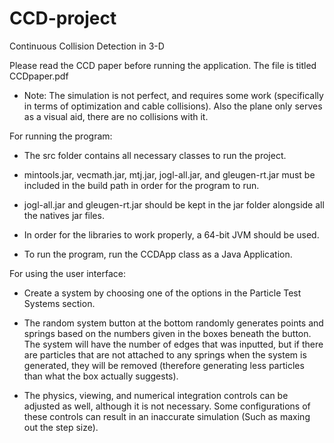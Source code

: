 # CCD-project
Continuous Collision Detection in 3-D

Please read the CCD paper before running the application. The file is titled CCDpaper.pdf

* Note: The simulation is not perfect, and requires some work (specifically in terms of
  optimization and cable collisions). Also the plane only serves as a visual aid, there
  are no collisions with it.

For running the program:

- The src folder contains all necessary classes to run the project. 

- mintools.jar, vecmath.jar, mtj.jar, jogl-all.jar, and gleugen-rt.jar must be included
  in the build path in order for the program to run. 

- jogl-all.jar and gleugen-rt.jar should be kept in the jar folder alongside all the 
  natives jar files.

- In order for the libraries to work properly, a 64-bit JVM should be used.

- To run the program, run the CCDApp class as a Java Application.


For using the user interface:

- Create a system by choosing one of the options in the Particle Test Systems section.

- The random system button at the bottom randomly generates points and springs based on 
  the numbers given in the boxes beneath the button. The system will have the number of
  edges that was inputted, but if there are particles that are not attached to any 
  springs when the system is generated, they will be removed (therefore generating less
  particles than what the box actually suggests).

- The physics, viewing, and numerical integration controls can be adjusted as well, 
  although it is not necessary. Some configurations of these controls can result in an
  inaccurate simulation (Such as maxing out the step size).
